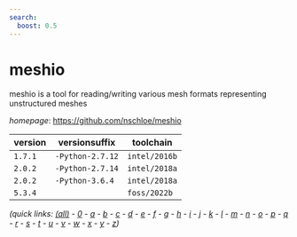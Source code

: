 ```yaml
---
search:
  boost: 0.5
---
```

# meshio

meshio is a tool for reading/writing various mesh formats representing unstructured meshes

*homepage*: <https://github.com/nschloe/meshio>

version | versionsuffix | toolchain
--------|---------------|----------
``1.7.1`` | ``-Python-2.7.12`` | ``intel/2016b``
``2.0.2`` | ``-Python-2.7.14`` | ``intel/2018a``
``2.0.2`` | ``-Python-3.6.4`` | ``intel/2018a``
``5.3.4`` |  | ``foss/2022b``


*(quick links: [(all)](../index.md) - [0](../0/index.md) - [a](../a/index.md) - [b](../b/index.md) - [c](../c/index.md) - [d](../d/index.md) - [e](../e/index.md) - [f](../f/index.md) - [g](../g/index.md) - [h](../h/index.md) - [i](../i/index.md) - [j](../j/index.md) - [k](../k/index.md) - [l](../l/index.md) - [m](../m/index.md) - [n](../n/index.md) - [o](../o/index.md) - [p](../p/index.md) - [q](../q/index.md) - [r](../r/index.md) - [s](../s/index.md) - [t](../t/index.md) - [u](../u/index.md) - [v](../v/index.md) - [w](../w/index.md) - [x](../x/index.md) - [y](../y/index.md) - [z](../z/index.md))*

